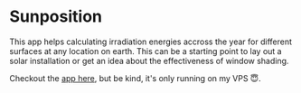# Sunposition
This app helps calculating irradiation energies accross the year for different
surfaces at any location on earth.
This can be a starting point to lay out a solar installation or get an idea
about the effectiveness of window shading.

Checkout the [app here](sunposition.kehei.de), but be kind, it's only running
on my VPS 😇.
